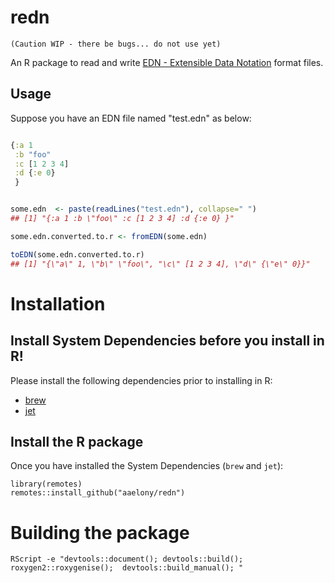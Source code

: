# redn

`(Caution WIP - there be bugs... do not use yet)`

An R package to read and write [EDN - Extensible Data Notation](https://github.com/edn-format/edn) format files.

## Usage

Suppose you have an EDN file named "test.edn" as below:

```clojure

{:a 1
 :b "foo"
 :c [1 2 3 4]
 :d {:e 0}
 }

```


```r

some.edn  <- paste(readLines("test.edn"), collapse=" ")
## [1] "{:a 1 :b \"foo\" :c [1 2 3 4] :d {:e 0} }"

some.edn.converted.to.r <- fromEDN(some.edn)

toEDN(some.edn.converted.to.r)
## [1] "{\"a\" 1, \"b\" \"foo\", "\c\" [1 2 3 4], \"d\" {\"e\" 0}}"

```

# Installation

## Install System Dependencies before you install in R!

Please install the following dependencies prior to installing in R:

 - [brew](https://brew.sh/)
 - [jet](https://formulae.brew.sh/cask/jet)

## Install the R package

Once you have installed the System Dependencies (`brew` and `jet`):

```
library(remotes)
remotes::install_github("aaelony/redn")

```


# Building the package 

```
RScript -e "devtools::document(); devtools::build(); roxygen2::roxygenise();  devtools::build_manual(); "

```
